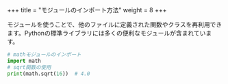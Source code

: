 +++
title = "モジュールのインポート方法"
weight = 8
+++

モジュールを使うことで、他のファイルに定義された関数やクラスを再利用できます。Pythonの標準ライブラリには多くの便利なモジュールが含まれています。

```python
# mathモジュールのインポート
import math
# sqrt関数の使用
print(math.sqrt(16))  # 4.0
```
